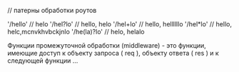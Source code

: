 // патерны обработки роутов

'/hello' // helo
'/hel?lo' // hello, helo
'/hel+lo' // hello, hellllllo
'/hel*lo' // hello, helc,mcnvkhvbckjnlo
'/he(la)?lo' // helo, helalo

Функции промежуточной обработки (middleware) - это функции, 
имеющие доступ к объекту запроса ( req ), 
объекту ответа ( res ) и к следующей функции ...